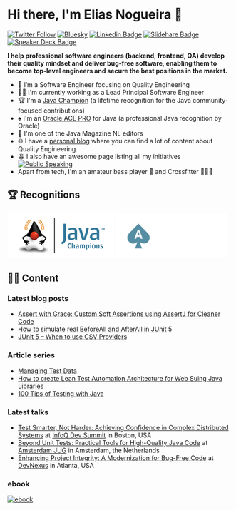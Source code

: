 # Hi there, I'm Elias Nogueira 👋
[![Twitter Follow](https://img.shields.io/twitter/follow/eliasnogueira?style=for-the-badge)](https://twitter.com/eliasnogueira)
[![Bluesky](https://img.shields.io/badge/Bluesky-0285FF?logo=bluesky&logoColor=white&style=for-the-badge)](https://bsky.app/profile/elias-nogueira.com)
[![Linkedin Badge](https://img.shields.io/badge/-Add&nbsp;Me-blue?style=for-the-badge&logo=Linkedin&logoColor=white&link=https://www.linkedin.com/in/eliasnogueira/)](https://www.linkedin.com/in/eliasnogueira/)
[![Slidehare Badge](https://img.shields.io/badge/-My&nbsp;Slideshare-58a1a3?style=for-the-badge&logo=Slideshare&logoColor=white&link=https://www.slideshare.net/elias.nogueira)](https://www.slideshare.net/elias.nogueira)
[![Speaker Deck Badge](https://img.shields.io/badge/-My&nbsp;Speaker&nbsp;deck-009287?style=for-the-badge&logo=speaker-deck&logoColor=white&link=https://speakerdeck.com/eliasnogueira)](https://speakerdeck.com/eliasnogueira)

**I help professional software engineers (backend, frontend, QA) develop their quality mindset and deliver bug-free software, enabling them to become top-level engineers and secure the best positions in the market.**
<br/>
* 🤖 I’m a Software Engineer focusing on Quality Engineering
* 🧑‍💻 I'm currently working as a Lead Principal Software Engineer
* 🏆 I'm a [Java Champion](https://javachampions.org/index.html) (a lifetime recognition for the Java community-focused contributions)
* ♠️ I'm an [Oracle ACE PRO](https://ace.oracle.com/ords/ace/profile/eliasnogueira) for Java (a professional Java recognition by Oracle)
* 📰 I'm one of the Java Magazine NL editors
* 🌐 I have a [personal blog](http://eliasnogueira.com) where you can find a lot of content about  Quality Engineering
* 😀 I also have an awesome page listing all my initiatives [![Public Speaking](https://badgen.net/badge/icon/public-speaking?icon=github&label)](https://github.com/eliasnogueira/public-speaking)
* Apart from tech, I'm an amateur bass player 🎸 and Crossfitter 🏋🏻‍♂️

## 🏆 Recognitions

![Java Champion logo](https://github.com/eliasnogueira/eliasnogueira/blob/master/img/jc-program-logo.png) <img src="https://github.com/eliasnogueira/eliasnogueira/blob/master/img/S%2BT4_ACEPro_rev_rgb.png" width="250" />

## ✍🏻 Content

### Latest blog posts

* [Assert with Grace: Custom Soft Assertions using AssertJ for Cleaner Code](https://eliasnogueira.com/assert-with-grace-custom-soft-assertions-using-assertj-for-cleaner-code/)
* [How to simulate real BeforeAll and AfterAll in JUnit 5](https://eliasnogueira.com/how-to-simulate-real-beforeall-and-afterall-in-junit-5/)
* [JUnit 5 – When to use CSV Providers](https://eliasnogueira.com/junit-5-when-to-use-csv-providers/)

### Article series

* [Managing Test Data](https://eliasnogueira.com/managing-test-data/)
* [How to create Lean Test Automation Architecture for Web Suing Java Libraries](https://www.eliasnogueira.com/how-to-create-lean-test-automation-architecture-for-web-using-java-libraries/)
* [100 Tips of Testing with Java](https://eliasnogueira.github.io/100-tips-testing-java/)

### Latest talks

* [Test Smarter, Not Harder: Achieving Confidence in Complex Distributed Systems](https://speakerdeck.com/eliasnogueira/test-smarter-not-harder-achieving-confidence-in-complex-distributed-systems) at [InfoQ Dev Summit](https://devsummit.infoq.com/) in Boston, USA
* [Beyond Unit Tests: Practical Tools for High-Quality Java Code](https://speakerdeck.com/eliasnogueira/enhancing-project-integrity-a-modernization-for-bug-free-code) at [Amsterdam JUG](https://www.meetup.com/amsterdam-java-user-group/events/306940336) in Amsterdam, the Netherlands
* [Enhancing Project Integrity: A Modernization for Bug-Free Code](https://speakerdeck.com/eliasnogueira/enhancing-project-integrity-a-modernization-for-bug-free-code) at [DevNexus](https://devnexus.com/) in Atlanta, USA

### ebook

[![ebook](https://github.com/eliasnogueira/eliasnogueira/blob/master/img/ebook.png)](https://eliasnogueira.com/5-tools-java-developers-can-use-to-deliver-high-quality-software/)
